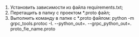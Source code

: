 1. Установить зависимости из файла requirements.txt;
2. Перетащить в папку с проектом *.proto файл;
3. Выполнить команду в папке с *.proto файлом:   python -m grpc_tools.protoc -I. --python_out=. --grpc_python_out=. proto_fie_name.proto
